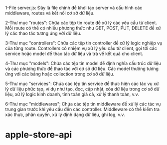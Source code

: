 1-File server.js: Đây là file chính để khởi tạo server và cấu hình các middleware, routes và kết nối cơ sở dữ liệu.

2-Thư mục "routes": Chứa các tệp tin route để xử lý các yêu cầu từ client. Mỗi route
 có thể có nhiều phương thức như GET, POST, PUT, DELETE để xử lý các thao tác tương ứng với dữ liệu.

3-Thư mục "controllers": Chứa các tệp tin controller để xử lý logic nghiệp vụ của từng route. 
Controllers có nhiệm vụ xử lý yêu cầu từ client, gọi tới các service hoặc model để thao tác 
dữ liệu và trả về kết quả cho client.

4-Thư mục "models": Chứa các tệp tin model để định nghĩa cấu trúc dữ liệu và các phương thức 
để thao tác với cơ sở dữ liệu. Các model thường tương ứng với các bảng hoặc collection trong cơ sở dữ liệu.

5-Thư mục "services": Chứa các tệp tin service để thực hiện các tác vụ xử 
lý dữ liệu phức tạp, ví dụ như tạo, đọc, cập nhật, xóa dữ liệu trong cơ sở dữ liệu,
xử lý logic kinh doanh, tính toán giá cả, xử lý thanh toán, v.v.

6-Thư mục "middlewares": Chứa các tệp tin middleware để xử lý các 
tác vụ trung gian trước khi yêu cầu đến các controller. Middleware
 có thể kiểm tra xác thực, phân quyền, xử lý định dạng dữ liệu, ghi log, v.v.


# apple-store-api
